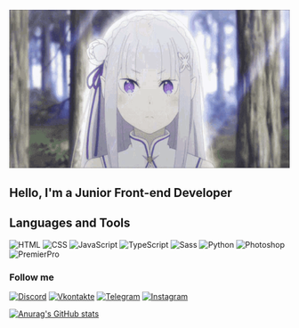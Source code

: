 [![Header](https://raw.githubusercontent.com/ItsZeroFour/ItsZeroFour/ca9baf62d88ada34a216cc41528960e2109c6b3b/assets/background.gif)](https://vk.com/nullbebra)

## Hello, I'm a Junior Front-end Developer

## Languages and Tools

![HTML](https://img.shields.io/badge/-HTML-090909?style=for-the-badge&logo=html5&logoColor=E34F26)
![CSS](https://img.shields.io/badge/-CSS-090909?style=for-the-badge&logo=css3&logoColor=1572B6)
![JavaScript](https://img.shields.io/badge/-JavaScript-090909?style=for-the-badge&logo=JavaScript&logoColor=F7DF1E)
![TypeScript](https://img.shields.io/badge/-TypeScript-090909?style=for-the-badge&logo=TypeScript&logoColor=3178C6)
![Sass](https://img.shields.io/badge/-Sass-090909?style=for-the-badge&logo=sass&logoColor=CC6699)
![Python](https://img.shields.io/badge/-Python-090909?style=for-the-badge&logo=python&logoColor=3776AB)
![Photoshop](https://img.shields.io/badge/-Photoshop-31A8FF?style=for-the-badge)
![PremierPro](https://img.shields.io/badge/-PremierPro-9999FF?style=for-the-badge)

### Follow me

[![Discord](https://img.shields.io/badge/-Discord-090909?style=for-the-badge&logo=discord&logoColor=5865F2)](https://discord.gg/ZrfQXPVvMa)
[![Vkontakte](https://img.shields.io/badge/-Vkontakte-090909?style=for-the-badge&logo=vk&logoColor=0077FF)](https://vk.com/nullbebra)
[![Telegram](https://img.shields.io/badge/-Telegram-090909?style=for-the-badge&logo=telegram&logoColor=26A5E4)](https://t.me/ItsZeroFour)
[![Instagram](https://img.shields.io/badge/-Instagram-090909?style=for-the-badge&logo=instagram&logoColor=E4405F)](https://www.instagram.com/itszero.four/)

[![Anurag's GitHub stats](https://github-readme-stats.vercel.app/api?username=ItsZeroFour&show_icons=true&theme=radical)](https://github.com/anuraghazra/github-readme-stats)
